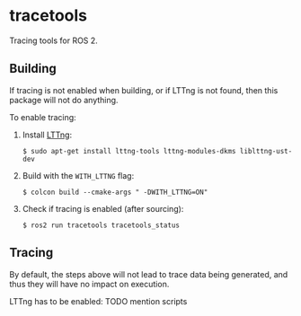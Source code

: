# tracetools

Tracing tools for ROS 2.

## Building

If tracing is not enabled when building, or if LTTng is not found, then this package will not do anything.

To enable tracing:

1. Install [LTTng](https://lttng.org/docs/v2.10/#doc-ubuntu):
    ```
    $ sudo apt-get install lttng-tools lttng-modules-dkms liblttng-ust-dev
    ```
2. Build with the `WITH_LTTNG` flag:
    ```
    $ colcon build --cmake-args " -DWITH_LTTNG=ON"
    ```
3. Check if tracing is enabled (after sourcing):
    ```
    $ ros2 run tracetools tracetools_status
    ```

## Tracing

By default, the steps above will not lead to trace data being generated, and thus they will have no impact on execution.

LTTng has to be enabled: TODO mention scripts
